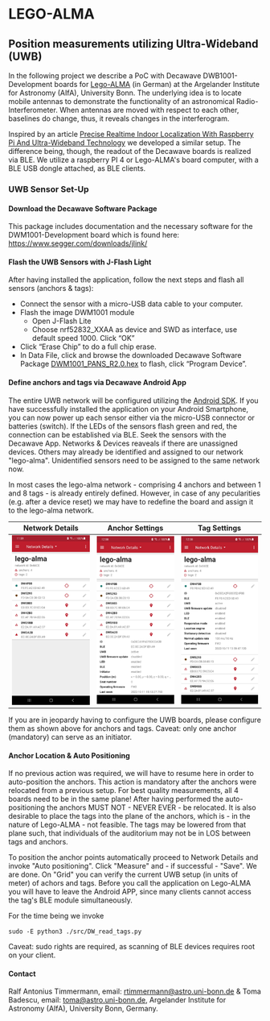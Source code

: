 # LEGO-ALMA

## Position measurements utilizing Ultra-Wideband (UWB)

In the following project we describe a PoC with Decawave DWB1001-Development boards for 
[Lego-ALMA](
https://astro.uni-bonn.de/en/research/mm-submm-astronomy/projects-1/alma/lego-alma) (in German) 
at the Argelander Institute for Astronomy (AIfA), University Bonn. 
The underlying idea is to locate mobile antennas
to demonstrate the functionality of an astronomical Radio-Interferometer. 
When antennas are moved with respect to each other, baselines do change, thus, 
it reveals changes in the interferogram.

Inspired by an article 
[Precise Realtime Indoor Localization With Raspberry Pi And Ultra-Wideband Technology](
https://medium.com/@newforestberlin/precise-realtime-indoor-localization-with-raspberry-pi-and-ultra-wideband-technology-decawave-191e4e2daa8c)
we developed a similar setup. The difference being, though, the readout of the Decawave boards
is realized via BLE. We utilize a raspberry PI 4 or Lego-ALMA's board computer, with
a BLE USB dongle attached, as BLE clients.

### UWB Sensor Set-Up

#### Download the Decawave Software Package

This package includes documentation and the necessary software for the DWM1001-Development board which
is found here: https://www.segger.com/downloads/jlink/ 

#### Flash the UWB Sensors with J-Flash Light

After having installed the application, follow the next steps and flash all sensors (anchors & tags):

* Connect the sensor with a micro-USB data cable to your computer.
* Flash the image DWM1001 module
  * Open J-Flash Lite
  * Choose nrf52832_XXAA as device and SWD as interface, use default speed 1000. Click “OK”
* Click “Erase Chip” to do a full chip erase.
* In Data File, click and browse the downloaded Decawave Software Package [DWM1001_PANS_R2.0.hex](
https://github.com/AIfA-Radio/lego-alma/blob/main/Factory_Firmware_Image/DWM1001_PANS_R2.0.hex) to flash, 
click “Program Device”.

#### Define anchors and tags via Decawave Android App

The entire UWB network will be configured utilizing the [Android SDK](
https://github.com/AIfA-Radio/lego-alma/blob/main/app/DRTLS_Manager_R2.apk). 
If you have successfully installed the application on your Android Smartphone, 
you can now power up each sensor either via the micro-USB connector or batteries (switch). 
If the LEDs of the sensors flash green and red, the connection can be established via BLE. 
Seek the sensors with the Decawave App. Networks & Devices reaveals if there are unassigned devices. 
Others may already be identified and assigned to our network "lego-alma". 
Unidentified sensors need to be assigned to the same network now.

In most cases the lego-alma network - comprising 4 anchors and between 1 and 8 tags - is already 
entirely defined. 
However, in case of any pecularities (e.g. after a device reset) we may have to redefine the board and 
assign it to the lego-alma network. 

|           Network Details            |           Anchor Settings           |           Tag Settings           |
|:------------------------------------:|:-----------------------------------:|:--------------------------------:|
| ![](./images/Screenshot_network.jpg) | ![](./images/Screenshot_anchor.jpg) | ![](./images/Screenshot_tag.jpg) |

If you are in jeopardy having to configure the UWB boards, please configure them as shown above for 
anchors and tags. Caveat: only one anchor (mandatory) can serve as an initiator. 

#### Anchor Location & Auto Positioning

If no previous action was required, we will have to resume here in order to auto-position
the anchors. This action is mandatory after the anchors were relocated from a previous setup.
For best quality measurements, all 4 boards need to be in the same plane! After having performed
the auto-positioning the anchors MUST NOT - NEVER EVER - be relocated.
It is also desirable to place the tags into the plane of the
anchors, which is - in the nature of Lego-ALMA - not feasible. The tags may be lowered from that plane such,
that individuals of the auditorium may not be in LOS between tags and anchors.

To position the anchor points automatically proceed to Network Details and invoke "Auto positioning". Click
"Measure" and - if successful - "Save". We are done. On "Grid" you can verify the current UWB setup 
(in units of meter) of 
achors and tags. Before you call the application on Lego-ALMA you will have to leave the Android APP, 
since many clients cannot access the tag's BLE module simultaneously.

For the time being we invoke

    sudo -E python3 ./src/DW_read_tags.py

Caveat: sudo rights are required, as scanning of BLE devices requires root on your client.

#### Contact

Ralf Antonius Timmermann, email: rtimmermann@astro.uni-bonn.de &
Toma Badescu, email: toma@astro.uni-bonn.de,
Argelander Institute for Astronomy (AIfA), University Bonn, Germany.